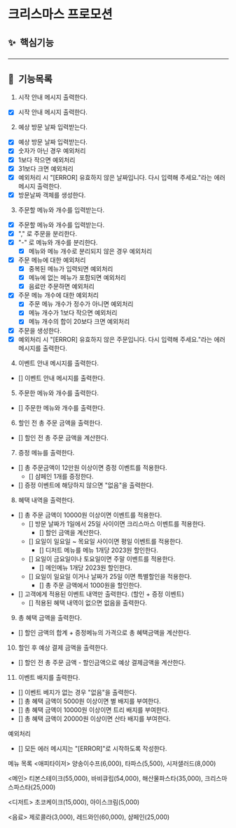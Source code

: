 # 크리스마스 프로모션

## ✨ &nbsp;핵심기능

###

---

## 📌 &nbsp;기능목록

1. 시작 안내 메시지 출력한다.

- [x] 시작 안내 메시지 출력한다.

2. 예상 방문 날짜 입력받는다.

- [x] 예상 방문 날짜 입력받는다.
- [x] 숫자가 아닌 경우 예외처리
- [x] 1보다 작으면 예외처리
- [x] 31보다 크면 예외처리
- [x] 예외처리 시  "[ERROR] 유효하지 않은 날짜입니다. 다시 입력해 주세요."라는 에러 메시지 출력한다.
- [x] 방문날짜 객체를 생성한다.

3. 주문할 메뉴와 개수를 입력받는다.

- [x] 주문할 메뉴와 개수를 입력받는다.
- [x] "," 로 주문을 분리한다.
- [x] "-" 로 메뉴와 개수를 분리한다.
    - [x] 메뉴와 메뉴 개수로 분리되지 않은 경우 예외처리
- [x] 주문 메뉴에 대한 예외처리
    - [x] 중복된 메뉴가 입력되면 예외처리
    - [x] 메뉴에 없는 메뉴가 포함되면 예외처리
    - [x] 음료만 주문하면 예외처리
- [x] 주문 메뉴 개수에 대한 예외처리
    - [x] 주문 메뉴 개수가 정수가 아니면 예외처리
    - [x] 메뉴 개수가 1보다 작으면 예외처리
    - [x] 메뉴 개수의 합이 20보다 크면 예외처리
- [x] 주문을 생성한다.
- [x] 예외처리 시 "[ERROR] 유효하지 않은 주문입니다. 다시 입력해 주세요."라는 에러 메시지를 출력한다.

4. 이벤트 안내 메시지를 출력한다.

- [] 이벤트 안내 메시지를 출력한다.

5. 주문한 메뉴와 개수를 출력한다.

- [] 주문한 메뉴와 개수를 출력한다.

6. 할인 전 총 주문 금액을 출력한다.

- [] 할인 전 총 주문 금액을 계산한다.

7. 증정 메뉴를 출력한다.

- [] 총 주문금액이 12만원 이상이면 증정 이벤트를 적용한다.
    - [] 샴페인 1개를 증정한다.
- [] 증정 이벤트에 해당하지 않으면 "없음"을 출력한다.

8. 혜택 내역을 출력한다.

- [] 총 주문 금액이 10000원 이상이면 이벤트를 적용한다.
    - [] 방문 날짜가 1일에서 25일 사이이면 크리스마스 이벤트를 적용한다.
        - [] 할인 금액을 계산한다.
    - [] 요일이 일요일 ~ 목요일 사이이면 평일 이벤트를 적용한다.
        - [] 디저트 메뉴를 메뉴 1개당 2023원 할인한다.
    - [] 요일이 금요일이나 토요일이면 주말 이벤트를 적용한다.
        - [] 메인메뉴 1개당 2023원 할인한다.
    - [] 요일이 일요일 이거나 날짜가 25일 이면 특별할인을 적용한다.
        - [] 총 주문 금액에서 1000원을 할인한다.
- [] 고객에게 적용된 이벤트 내역만 출력한다. (할인 + 증정 이벤트)
    - [] 적용된 혜택 내역이 없으면 없음을 출력한다.

9. 총 혜택 금액을 출력한다.

- [] 할인 금액의 합계 + 증정메뉴의 가격으로 총 혜택금액을 계산한다.

10. 할인 후 예상 결제 금액을 출력한다.

- [] 할인 전 총 주문 금액 - 할인금액으로 예상 결제금액을 계산한다.

11. 이벤트 배지를 출력한다.

- [] 이벤트 베지가 없는 경우 "없음"을 출력한다.
- [] 총 혜택 금액이 5000원 이상이면 별 배지를 부여한다.
- [] 총 혜택 금액이 10000원 이상이면 트리 배지를 부여한다.
- [] 총 혜택 금액이 20000원 이상이면 산타 배지를 부여한다.

예외처리

- [] 모든 에러 메시지는 "[ERROR]"로 시작하도록 작성한다.

메뉴 목록
<애피타이저>
양송이수프(6,000), 타파스(5,500), 시저샐러드(8,000)

<메인>
티본스테이크(55,000), 바비큐립(54,000), 해산물파스타(35,000), 크리스마스파스타(25,000)

<디저트>
초코케이크(15,000), 아이스크림(5,000)

<음료>
제로콜라(3,000), 레드와인(60,000), 샴페인(25,000)